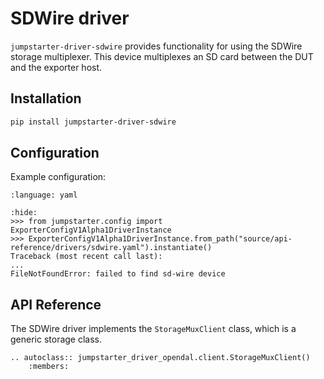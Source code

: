 # SDWire driver

`jumpstarter-driver-sdwire` provides functionality for using the SDWire storage multiplexer. This device multiplexes an SD card between the DUT and the exporter host.

## Installation

```bash
pip install jumpstarter-driver-sdwire
```

## Configuration

Example configuration:

```{literalinclude} sdwire.yaml
:language: yaml
```

```{doctest}
:hide:
>>> from jumpstarter.config import ExporterConfigV1Alpha1DriverInstance
>>> ExporterConfigV1Alpha1DriverInstance.from_path("source/api-reference/drivers/sdwire.yaml").instantiate()
Traceback (most recent call last):
...
FileNotFoundError: failed to find sd-wire device
```

## API Reference

The SDWire driver implements the `StorageMuxClient` class, which is a generic storage class.

```{eval-rst}
.. autoclass:: jumpstarter_driver_opendal.client.StorageMuxClient()
    :members:
```
